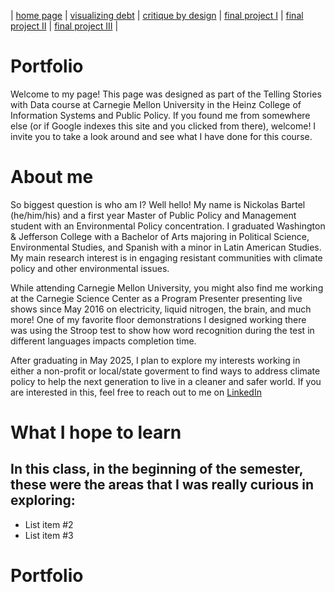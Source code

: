 | [home page](https://ncbartel.github.io/ncbartel_portfolio/) | [visualizing debt](visualizing-government-debt) | [critique by design](critique-by-design) | [final project I](final-project-part-one) | [final project II](final-project-part-two) | [final project III](final-project-part-three) |

# Portfolio
Welcome to my page! This page was designed as part of the Telling Stories with Data course at Carnegie Mellon University in the Heinz College of Information Systems and Public Policy. If you found me from somewhere else (or if Google indexes this site and you clicked from there), welcome! I invite you to take a look around and see what I have done for this course. 

# About me
So biggest question is who am I? Well hello! My name is Nickolas Bartel (he/him/his) and a first year Master of Public Policy and Management student with an Environmental Policy concentration. I graduated Washington & Jefferson College with a Bachelor of Arts majoring in Political Science, Environmental Studies, and Spanish with a minor in Latin American Studies. My main research interest is in engaging resistant communities with climate policy and other environmental issues. 

While attending Carnegie Mellon University, you might also find me working at the Carnegie Science Center as a Program Presenter presenting live shows since May 2016 on electricity, liquid nitrogen, the brain, and much more! One of my favorite floor demonstrations I designed working there was using the Stroop test to show how word recognition during the test in different languages impacts completion time. 

After graduating in May 2025, I plan to explore my interests working in either a non-profit or local/state goverment to find ways to address climate policy to help the next generation to live in a cleaner and safer world. If you are interested in this, feel free to reach out to me on [LinkedIn](https://www.linkedin.com/in/nickolas-bartel/)


# What I hope to learn
In this class, in the beginning of the semester, these were the areas that I was really curious in exploring:
- 
- List item #2
- List item #3

# Portfolio
